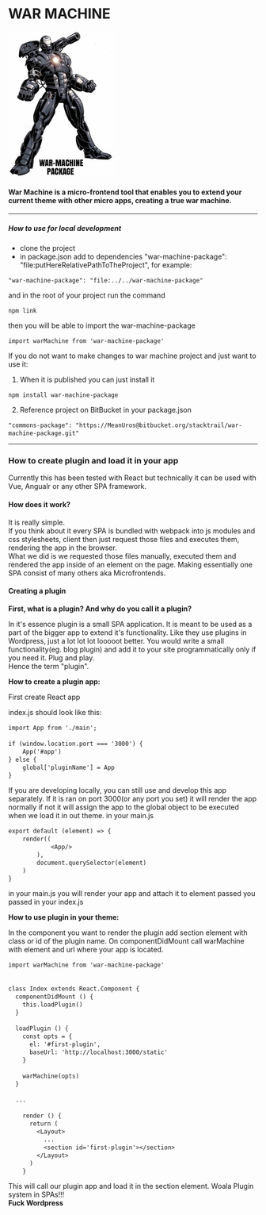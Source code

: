 # WAR MACHINE


![War Machine Logo](./docs/assets/war-machine-package-icon.jpg)

#### War Machine is a micro-frontend tool that enables you to extend your current theme with other micro apps, creating a true war machine.

---

##### How to use for local development
- clone the project
- in package.json add to dependencies "war-machine-package": "file:putHereRelativePathToTheProject", for example:
```
"war-machine-package": "file:../../war-machine-package"
```
and in the root of your project run the command
```
npm link
```
then you will be able to import the war-machine-package
```
import warMachine from 'war-machine-package'
```

If you do not want to make changes to war machine project and just want to use it:

1. When it is published you can just install it
```
npm install war-machine-package
```
2. Reference project on BitBucket in your package.json
```
"commons-package": "https://MeanUros@bitbucket.org/stacktrail/war-machine-package.git"
```

---

### How to create plugin and load it in your app

Currently this has been tested  with React but technically it can be used with Vue, Angualr or any other SPA framework.

#### How does it work?
It is really simple.  
If you think about it every SPA is bundled with webpack into js modules and css stylesheets, client then just request
those files and executes them, rendering the app in the browser.  
What we did is we requested those files manually, executed them and rendered the app inside of an element on the page.
Making essentially one SPA consist of many others aka Microfrontends. 

#### Creating a plugin

**First, what is a plugin? And why do you call it a plugin?**

In it's essence plugin is a small SPA application. 
It is meant to be used as a part of the bigger app to extend it's functionality.
Like they use plugins in Wordpress, just a lot lot lot looooot better.
You would write a small functionality(eg. blog plugin) and add it to your site programmatically only if you need it. 
Plug and play.  
Hence the term "plugin".

**How to create a plugin app:**

First create React app

index.js should look like this:
```
import App from './main';

if (window.location.port === '3000') {
    App('#app')
} else {
    global['pluginName'] = App
}
```
If you are developing locally, you can still use and develop this app separately.
If it is ran on port 3000(or any port you set) it will render the app normally if not
it will assign the app to the global object to be executed when we load it in out theme.
in your main.js
```
export default (element) => {
    render((
            <App/>
        ),
        document.querySelector(element)
    )
}
```
in your main.js you will render your app and attach it to element passed you passed in your index.js


**How to use plugin in your theme:**

In the component you want to render the plugin add section element with class or id of the plugin name.
On componentDidMount call warMachine with element and url where your app is located.
```
import warMachine from 'war-machine-package'


class Index extends React.Component {
  componentDidMount () {
    this.loadPlugin()
  }

  loadPlugin () {
    const opts = {
      el: '#first-plugin',
      baseUrl: 'http://localhost:3000/static'
    }

    warMachine(opts)
  }
  
  ...
  
    render () {
      return (
        <Layout>
          ...
          <section id='first-plugin'></section>
        </Layout>
      )
    }
```

This will call our plugin app and load it in the section element.
Woala Plugin system in SPAs!!!  
**Fuck Wordpress**